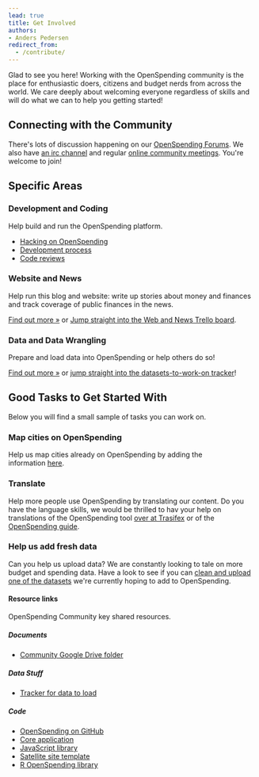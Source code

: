 ```yaml
---
lead: true
title: Get Involved
authors:
- Anders Pedersen
redirect_from:
  - /contribute/
---
```


Glad to see you here! Working with the OpenSpending community is the
place for enthusiastic doers, citizens and budget nerds from across
the world. We care deeply about welcoming everyone regardless of
skills and will do what we can to help you getting started!

## Connecting with the Community

There's lots of discussion happening on our
[OpenSpending Forums](https://discuss.okfn.org/c/openspending).  We
also have [an irc channel][contact] and regular
[online community meetings][hangouts]. You're welcome to join!

[contact]: {{site.baseurl}}/about/contact/
[hangouts]: {{site.baseurl}}/events/hangouts/

## Specific Areas

### Development and Coding

Help build and run the OpenSpending platform.

* [Hacking on OpenSpending](./development/volunteer)
* [Development process](./development/process)
* [Code reviews](./development/review)

### Website and News

Help run this blog and website: write up stories about money and
finances and track coverage of public finances in the news.

[Find out more &raquo;](./web/) or
[Jump straight into the Web and News Trello board](https://trello.com/b/7E5enK5J/openspending-news-and-website-team).

### Data and Data Wrangling

Prepare and load data into OpenSpending or help others do so!

<a href="./data/">Find out more &raquo;</a> or <a
href="https://github.com/openspending/datatoload/issues">jump straight
into the datasets-to-work-on tracker</a>!

## Good Tasks to Get Started With

Below you will find a small sample of tasks you can work on.

### Map cities on OpenSpending

Help us map cities already on OpenSpending by adding the
information <a
href="https://docs.google.com/spreadsheet/ccc?key=0AqR8dXc6Ji4JdHZZNUpWQ2paY3FfYTdFNXkxZXZDTWc#gid=0">here</a>.

### Translate

Help more people use OpenSpending by translating our content. Do you
have the language skills, we would be thrilled to hav your help on
translations of the OpenSpending tool <a
href="https://www.transifex.com/projects/p/openspending/">over at
Trasifex</a> or of the <a
href="https://trello.com/c/abfAVgBC/14-openspending-guide-translation">OpenSpending
guide</a>.

### Help us add fresh data

Can you help us upload data? We are constantly looking to tale on more
budget and spending data. Have a look to see if you can <a
href="https://github.com/openspending/datatoload/issues">clean and
upload one of the datasets</a> we're currently hoping to add to
OpenSpending.

#### Resource links

OpenSpending Community key shared resources.

##### Documents

* [Community Google Drive folder](https://drive.google.com/a/okfn.org/#folders/0B6R8dXc6Ji4JUWs5UDdzSzU2UG8)

##### Data Stuff

* [Tracker for data to load](https://github.com/openspending/datatoload)

##### Code

* [OpenSpending on GitHub](https://github.com/openspending)
* [Core application](https://github.com/openspending/openspending)
* [JavaScript library](https://github.com/openspending/openspendingjs)
* [Satellite site template](https://github.com/openspending/satellite-template)
* [R OpenSpending library](https://github.com/mihi-tr/r-openspending)
